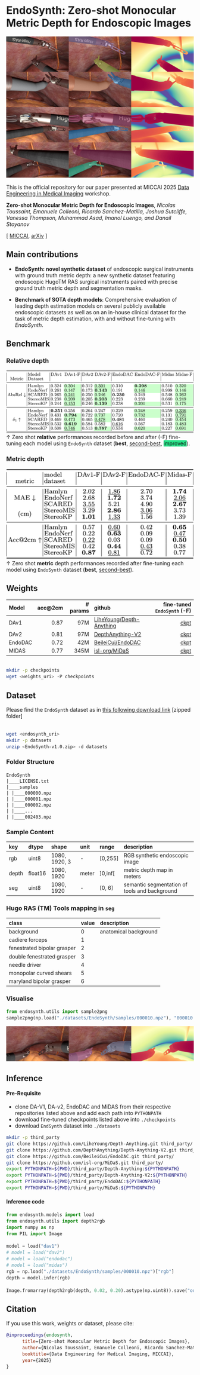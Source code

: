# EndoSynth: Zero-shot Monocular Metric Depth for Endoscopic Images


![Example EndoSynth dataset](assets/EndoSynth.jpg)

This is the official repository for our paper presented at MICCAI 2025 [Data Engineering in Medical Imaging](https://demi-workshop.github.io/#/workshop-details) workshop.

**Zero-shot Monocular Metric Depth for Endoscopic Images**, *Nicolas Toussaint, Emanuele Colleoni, Ricardo Sanchez-Matilla, Joshua
Sutcliffe, Vanessa Thompson, Muhammad Asad, Imanol Luengo, and Danail Stoyanov*

[ [MICCAI](), [arXiv]() ]

## Main contributions

* **EndoSynth: novel synthetic dataset** of endoscopic surgical instruments with ground truth metric depth: a new synthetic dataset featuring endoscopic HugoTM RAS surgical instruments paired with precise ground truth metric depth and segmentation masks.

* **Benchmark of SOTA depth models**: Comprehensive evaluation of leading depth estimation models on several publicly available endoscopic datasets as well as on an in-house clinical dataset for the task of metric depth estimation, with and without fine-tuning with *EndoSynth*.


## Benchmark


### Relative depth

![benchmark/relative](assets/benchmark_relative.jpg)
&uarr; Zero shot **relative** performances recorded before and after (-F) fine-tuning each model using `EndoSynth` dataset (**best**, <u>second-best</u>, <span style="background-color: #24e387;">improved</span>).

### Metric depth

![benchmark/metric](assets/benchmark_metric.jpg)
&uarr; Zero shot **metric** depth performances recorded after fine-tuning each model using `EndoSynth` dataset (**best**, <u>second-best</u>).

## Weights

| Model   | acc@2cm | # params | github | fine-tuned `EndoSynth` (-F) |
|:--------|--------:|---------:|:---------|---------:|
| DAv1    | 0.87    | 97M      | [LiheYoung/Depth-Anything](https://github.com/LiheYoung/Depth-Anything) | [ckpt]() |
| DAv2    | 0.81    | 97M      | [DepthAnything-V2](https://github.com/DepthAnything/Depth-Anything-V2)| [ckpt]() |
| EndoDAC | 0.72    | 42M      | [BeileiCui/EndoDAC](https://github.com/BeileiCui/EndoDAC)| [ckpt]() |
| MIDAS   | 0.77    | 345M     | [isl-org/MiDaS](https://github.com/isl-org/MiDaS) | [ckpt]() |


```bash

mkdir -p checkpoints
wget <weights_uri> -P checkpoints
```


## Dataset

Please find the `EndoSynth` dataset as in [this following download link]() [zipped folder]

```bash

wget <endosynth_uri>
mkdir -p datasets
unzip <EndoSynth-v1.0.zip> -d datasets
```

### Folder Structure
```
EndoSynth
|____LICENSE.txt
|____samples
| |____000000.npz
| |____000001.npz
| |____000002.npz
| |____...
| |____002403.npz
```

### Sample Content

| key   | dtype   | shape         | unit  | range | description |
|:------|:--------|:--------------|:------|:------|:------------|
| rgb   | uint8   | 1080, 1920, 3 | -     | [0,255] | RGB synthetic endoscopic image|
| depth | float16 | 1080, 1920    | meter | ]0,inf[ | metric depth map in meters |
| seg   | uint8   | 1080, 1920    | -     | [0, 6] | semantic segmentation of tools and background |


### Hugo RAS (TM) Tools mapping in `seg`

| class                       | value | description |
|:----------------------------|:------|:------------|
| background                  | 0     | anatomical background|
| cadiere forceps             | 1     | |
| fenestrated bipolar grasper | 2     | |
| double fenestrated grasper  | 3     | |
| needle driver               | 4     | |
| monopolar curved shears     | 5     | |
| maryland bipolar grasper    | 6     | |


### Visualise

```python
from endosynth.utils import sample2png
sample2png(np.load("./datasets/EndoSynth/samples/000010.npz"), "000010.jpg")
```
![sample](assets/000010.jpg)


## Inference

#### Pre-Requisite

- clone DA-V1, DA-v2, EndoDAC and MiDAS from their respective repositories listed above and add each path into `PYTHONPATH`
- download fine-tuned checkpoints listed above into `./checkpoints`
- download `EndSynth` dataset into `./datasets`

```bash
mkdir -p third_party
git clone https://github.com/LiheYoung/Depth-Anything.git third_party/
git clone https://github.com/DepthAnything/Depth-Anything-V2.git third_party/
git clone https://github.com/BeileiCui/EndoDAC.git third_party/
git clone https://github.com/isl-org/MiDaS.git third_party/
export PYTHONPATH=${PWD}/third_party/Depth-Anything:${PYTHONPATH}
export PYTHONPATH=${PWD}/third_party/Depth-Anything-V2:${PYTHONPATH}
export PYTHONPATH=${PWD}/third_party/EndoDAC:${PYTHONPATH}
export PYTHONPATH=${PWD}/third_party/MiDaS:${PYTHONPATH}
```

#### Inference code

```python
from endosynth.models import load
from endosynth.utils import depth2rgb
import numpy as np
from PIL import Image

model = load("dav1")
# model = load("dav2")
# model = load("endodac")
# model = load("midas")
rgb = np.load("./datasets/EndoSynth/samples/000010.npz")["rgb"]
depth = model.infer(rgb)

Image.fromarray(depth2rgb(depth, 0.02, 0.20).astype(np.uint8)).save("out.png")
```

## Citation

If you use this work, weights or dataset, please cite:

```bibtex
@inproceedings{endosynth,
      title={Zero-shot Monocular Metric Depth for Endoscopic Images},
      author={Nicolas Toussaint, Emanuele Colleoni, Ricardo Sanchez-Matilla, Joshua Sutcliffe, Vanessa Thompson, Muhammad Asad, Imanol Luengo, Danail Stoyanov},
      booktitle={Data Engineering for Medical Imaging, MICCAI},
      year={2025}
}
```
